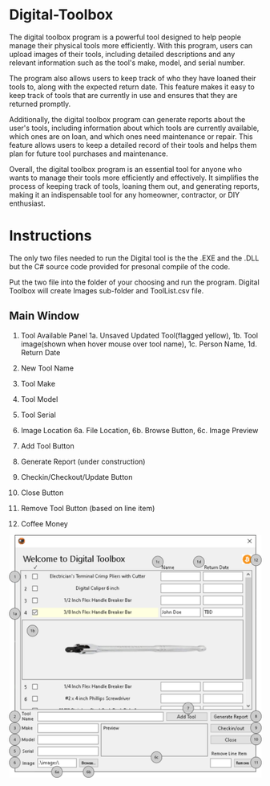 # Digital-Toolbox

The digital toolbox program is a powerful tool designed to help people manage their physical tools more efficiently. With this program, users can upload images of their tools, including detailed descriptions and any relevant information such as the tool's make, model, and serial number.

The program also allows users to keep track of who they have loaned their tools to, along with the expected return date. This feature makes it easy to keep track of tools that are currently in use and ensures that they are returned promptly.

Additionally, the digital toolbox program can generate reports about the user's tools, including information about which tools are currently available, which ones are on loan, and which ones need maintenance or repair. This feature allows users to keep a detailed record of their tools and helps them plan for future tool purchases and maintenance.

Overall, the digital toolbox program is an essential tool for anyone who wants to manage their tools more efficiently and effectively. It simplifies the process of keeping track of tools, loaning them out, and generating reports, making it an indispensable tool for any homeowner, contractor, or DIY enthusiast.

# Instructions 
The only two files needed to run the Digital tool is the the .EXE and the .DLL but the C# source code provided for presonal compile of the code.

Put the two file into the folder of your choosing and run the program. Digital Toolbox will create Images sub-folder and ToolList.csv file.

## Main Window
1. Tool Available Panel
      1a. Unsaved Updated Tool(flagged yellow), 1b. Tool image(shown when hover mouse over tool name), 1c. Person Name, 1d. Return Date

2. New Tool Name
3. Tool Make
4. Tool Model
5. Tool Serial

6. Image Location
      6a. File Location, 6b. Browse Button, 6c. Image Preview

7. Add Tool Button
8. Generate Report (under construction)
9. Checkin/Checkout/Update Button
10. Close Button
11. Remove Tool Button (based on line item)
12. Coffee Money
 
![alt text](https://github.com/DeadHandConspiracy/Digital-Toolbox/blob/main/Digital%20Toolbox%20Index.png?raw=true)


